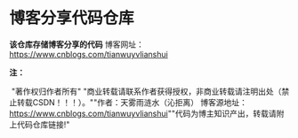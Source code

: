 # 博客分享代码仓库

**该仓库存储博客分享的代码**
博客网址：https://www.cnblogs.com/tianwuyvlianshui

**注：**

​      "著作权归作者所有"
​      "商业转载请联系作者获得授权，非商业转载请注明出处（禁止转载CSDN！！！）。"
​      "作者：天雾雨涟水（沁拒离） 博客源地址：https://www.cnblogs.com/tianwuyvlianshui" 
​      "代码为博主知识产出，转载请附上代码仓库链接!"
